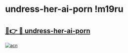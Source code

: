 # undress-her-ai-porn !m19ru

# <h2><a href="https://z6fohn.esa.edu.pl?title=undress-her-ai-porn&ref=m19ru">🔗👉 🔴 undress-her-ai-porn</a></h2>

[![acn](https://github.com/user-attachments/assets/0f9c940e-d8b0-45ae-aac7-cd30a18b3e1c)](https://z6fohn.esa.edu.pl?title=undress-her-ai-porn&ref=m19ru)


